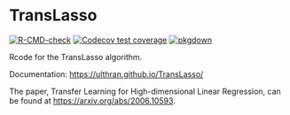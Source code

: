 # TransLasso

<!-- badges: start -->
[![R-CMD-check](https://github.com/Ulthran/TransLasso/workflows/R-CMD-check/badge.svg)](https://github.com/Ulthran/TransLasso/actions)
[![Codecov test coverage](https://codecov.io/gh/Ulthran/TransLasso/branch/main/graph/badge.svg)](https://app.codecov.io/gh/Ulthran/TransLasso?branch=main)
[![pkgdown](https://github.com/Ulthran/TransLasso/actions/workflows/pkgdown.yaml/badge.svg)](https://ulthran.github.io/TransLasso/)
<!-- badges: end -->

Rcode for the TransLasso algorithm.

Documentation: https://ulthran.github.io/TransLasso/

The paper, Transfer Learning for High-dimensional Linear Regression, can be found at https://arxiv.org/abs/2006.10593.
